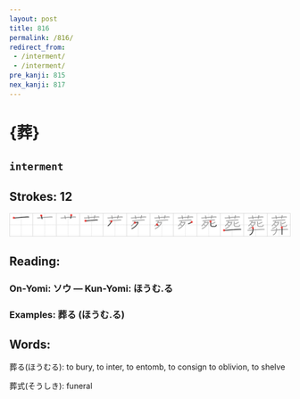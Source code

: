 ```yaml
---
layout: post
title: 816
permalink: /816/
redirect_from:
 - /interment/
 - /interment/
pre_kanji: 815
nex_kanji: 817
---
```


# {葬}

## `interment`

## Strokes: 12

<div class="stroke"><img src="../images/E891AC.png" /></div>

## Reading:

### On-Yomi: ソウ &mdash; Kun-Yomi: ほうむ.る

### Examples: 葬る (ほうむ.る)

## Words:

葬る(ほうむる): to bury, to inter, to entomb, to consign to oblivion, to shelve

葬式(そうしき): funeral
